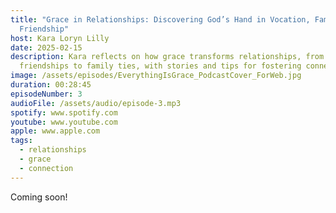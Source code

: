 ```yaml
---
title: "Grace in Relationships: Discovering God’s Hand in Vocation, Family, and
  Friendship"
host: Kara Loryn Lilly
date: 2025-02-15
description: Kara reflects on how grace transforms relationships, from
  friendships to family ties, with stories and tips for fostering connection.
image: /assets/episodes/EverythingIsGrace_PodcastCover_ForWeb.jpg
duration: 00:28:45
episodeNumber: 3
audioFile: /assets/audio/episode-3.mp3
spotify: www.spotify.com
youtube: www.youtube.com
apple: www.apple.com
tags:
  - relationships
  - grace
  - connection
---
```

Coming soon!
